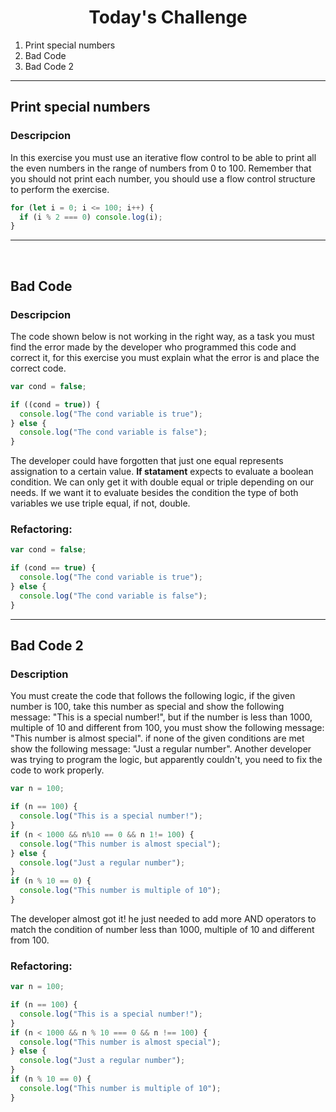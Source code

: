 # <center> Today's Challenge

1. Print special numbers
2. Bad Code
3. Bad Code 2

---

## Print special numbers

### Descripcion

In this exercise you must use an iterative flow control to be able to print all the even numbers in the range of numbers from 0 to 100. Remember that you should not print each number, you should use a flow control structure to perform the exercise.

```js
for (let i = 0; i <= 100; i++) {
  if (i % 2 === 0) console.log(i);
}
```

---

<br>

## Bad Code

### Descripcion

The code shown below is not working in the right way, as a task you must find the error made by the developer who programmed this code and correct it, for this exercise you must explain what the error is and place the correct code.

```js
var cond = false;

if ((cond = true)) {
  console.log("The cond variable is true");
} else {
  console.log("The cond variable is false");
}
```

The developer could have forgotten that just one equal represents assignation to a certain value. <b>If statament</b> expects to evaluate a boolean condition. We can only get it with double equal or triple depending on our needs. If we want it to evaluate besides the condition the type of both variables we use triple equal, if not, double.

### Refactoring:

```js
var cond = false;

if (cond == true) {
  console.log("The cond variable is true");
} else {
  console.log("The cond variable is false");
}
```

---

## Bad Code 2

### Description

You must create the code that follows the following logic, if the given number is 100, take this number as special and show the following message: "This is a special number!", but if the number is less than 1000, multiple of 10 and different from 100, you must show the following message: "This number is almost special". if none of the given conditions are met show the following message: "Just a regular number". Another developer was trying to program the logic, but apparently couldn't, you need to fix the code to work properly.

```js
var n = 100;

if (n == 100) {
  console.log("This is a special number!");
}
if (n < 1000 && n%10 == 0 && n 1!= 100) {
  console.log("This number is almost special");
} else {
  console.log("Just a regular number");
}
if (n % 10 == 0) {
  console.log("This number is multiple of 10");
}
```

The developer almost got it! he just needed to add more AND operators to match the condition of number less than 1000, multiple of 10 and different from 100.

### Refactoring: 

```js
var n = 100;

if (n == 100) {
  console.log("This is a special number!");
}
if (n < 1000 && n % 10 === 0 && n !== 100) {
  console.log("This number is almost special");
} else {
  console.log("Just a regular number");
}
if (n % 10 == 0) {
  console.log("This number is multiple of 10");
}
```